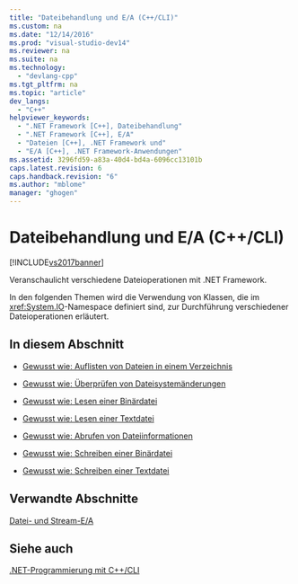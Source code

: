 ```yaml
---
title: "Dateibehandlung und E/A (C++/CLI)"
ms.custom: na
ms.date: "12/14/2016"
ms.prod: "visual-studio-dev14"
ms.reviewer: na
ms.suite: na
ms.technology: 
  - "devlang-cpp"
ms.tgt_pltfrm: na
ms.topic: "article"
dev_langs: 
  - "C++"
helpviewer_keywords: 
  - ".NET Framework [C++], Dateibehandlung"
  - ".NET Framework [C++], E/A"
  - "Dateien [C++], .NET Framework und"
  - "E/A [C++], .NET Framework-Anwendungen"
ms.assetid: 3296fd59-a83a-40d4-bd4a-6096cc13101b
caps.latest.revision: 6
caps.handback.revision: "6"
ms.author: "mblome"
manager: "ghogen"
---
```

# Dateibehandlung und E/A (C++/CLI)
[!INCLUDE[vs2017banner](../assembler/inline/includes/vs2017banner.md)]

Veranschaulicht verschiedene Dateioperationen mit .NET Framework.  
  
 In den folgenden Themen wird die Verwendung von Klassen, die im <xref:System.IO>\-Namespace definiert sind, zur Durchführung verschiedener Dateioperationen erläutert.  
  
## In diesem Abschnitt  
  
-   [Gewusst wie: Auflisten von Dateien in einem Verzeichnis](../dotnet/how-to-enumerate-files-in-a-directory-cpp-cli.md)  
  
-   [Gewusst wie: Überprüfen von Dateisystemänderungen](../dotnet/how-to-monitor-file-system-changes-cpp-cli.md)  
  
-   [Gewusst wie: Lesen einer Binärdatei](../dotnet/how-to-read-a-binary-file-cpp-cli.md)  
  
-   [Gewusst wie: Lesen einer Textdatei](../dotnet/how-to-read-a-text-file-cpp-cli.md)  
  
-   [Gewusst wie: Abrufen von Dateiinformationen](../dotnet/how-to-retrieve-file-information-cpp-cli.md)  
  
-   [Gewusst wie: Schreiben einer Binärdatei](../dotnet/how-to-write-a-binary-file-cpp-cli.md)  
  
-   [Gewusst wie: Schreiben einer Textdatei](../dotnet/how-to-write-a-text-file-cpp-cli.md)  
  
## Verwandte Abschnitte  
 [Datei\- und Stream\-E\/A](../Topic/File%20and%20Stream%20I-O.md)  
  
## Siehe auch  
 [.NET\-Programmierung mit C\+\+\/CLI](../dotnet/dotnet-programming-with-cpp-cli-visual-cpp.md)